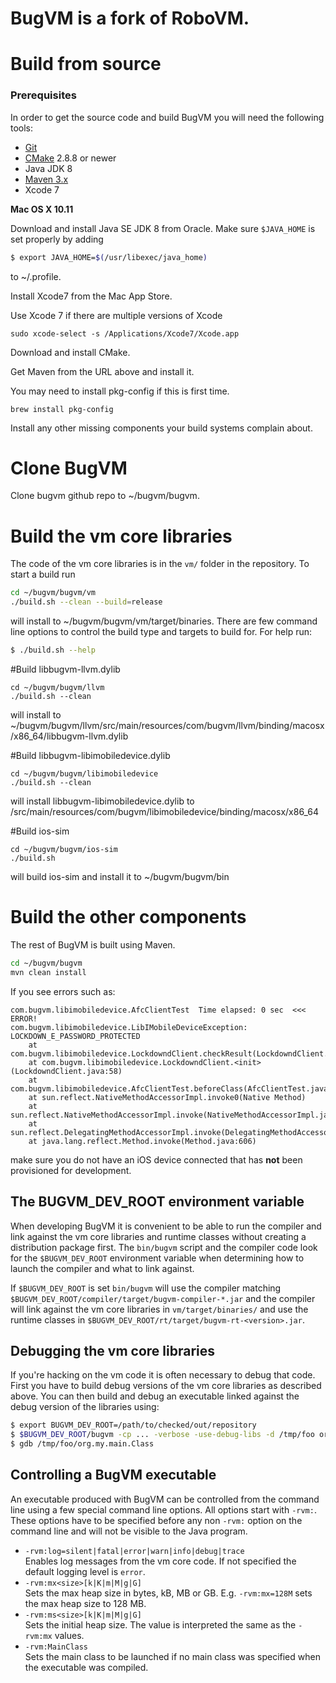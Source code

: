 # BugVM  is a fork of RoboVM.


# Build from source

### Prerequisites

In order to get the source code and build BugVM you will need the following tools:

* [Git](http://git-scm.com)
* [CMake](http://www.cmake.org) 2.8.8 or newer
* Java JDK 8
* [Maven 3.x](http://maven.apache.org)
* Xcode 7

**Mac OS X 10.11**

Download and install Java SE JDK 8 from Oracle. Make sure `$JAVA_HOME` is set properly by adding
```bash
$ export JAVA_HOME=$(/usr/libexec/java_home)
```
to ~/.profile.

Install Xcode7 from the Mac App Store.

Use Xcode 7 if there are multiple versions of Xcode
```
sudo xcode-select -s /Applications/Xcode7/Xcode.app
```

Download and install CMake.

Get Maven from the URL above and install it.

You may need to install pkg-config if this is first time.
```
brew install pkg-config
```

Install any other missing components your build systems complain about.

# Clone BugVM

Clone bugvm github repo to ~/bugvm/bugvm.

# Build the vm core libraries

The code of the vm core libraries is in the `vm/` folder in the repository. To start a build run 
```bash
cd ~/bugvm/bugvm/vm
./build.sh --clean --build=release
```
will install to ~/bugvm/bugvm/vm/target/binaries. 
There are few command line options to control the build type and targets to build for. For help run:
```bash
$ ./build.sh --help
```

#Build libbugvm-llvm.dylib
```
cd ~/bugvm/bugvm/llvm
./build.sh --clean
```
will install to ~/bugvm/bugvm/llvm/src/main/resources/com/bugvm/llvm/binding/macosx/x86_64/libbugvm-llvm.dylib

#Build libbugvm-libimobiledevice.dylib
```
cd ~/bugvm/bugvm/libimobiledevice
./build.sh --clean
```
will install libbugvm-libimobiledevice.dylib to /src/main/resources/com/bugvm/libimobiledevice/binding/macosx/x86_64

#Build ios-sim
```
cd ~/bugvm/bugvm/ios-sim
./build.sh
```
will build ios-sim and install it to ~/bugvm/bugvm/bin

# Build the other components

The rest of BugVM is built using Maven.
```bash
cd ~/bugvm/bugvm
mvn clean install
```

If you see errors such as:
```
com.bugvm.libimobiledevice.AfcClientTest  Time elapsed: 0 sec  <<< ERROR!
com.bugvm.libimobiledevice.LibIMobileDeviceException: LOCKDOWN_E_PASSWORD_PROTECTED
	at com.bugvm.libimobiledevice.LockdowndClient.checkResult(LockdowndClient.java:148)
	at com.bugvm.libimobiledevice.LockdowndClient.<init>(LockdowndClient.java:58)
	at com.bugvm.libimobiledevice.AfcClientTest.beforeClass(AfcClientTest.java:57)
	at sun.reflect.NativeMethodAccessorImpl.invoke0(Native Method)
	at sun.reflect.NativeMethodAccessorImpl.invoke(NativeMethodAccessorImpl.java:57)
	at sun.reflect.DelegatingMethodAccessorImpl.invoke(DelegatingMethodAccessorImpl.java:43)
	at java.lang.reflect.Method.invoke(Method.java:606)
```
make sure you do not have an iOS device connected that has **not** been provisioned for development.

## The BUGVM_DEV_ROOT environment variable

When developing BugVM it is convenient to be able to run the compiler and link against the vm core libraries and runtime classes without creating a distribution package first. The `bin/bugvm` script and the compiler code look for the `$BUGVM_DEV_ROOT` environment variable when determining how to launch the compiler and what to link against. 

If `$BUGVM_DEV_ROOT` is set `bin/bugvm` will use the compiler matching `$BUGVM_DEV_ROOT/compiler/target/bugvm-compiler-*.jar` and the compiler will link against the vm core libraries in `vm/target/binaries/` and use the runtime classes in `$BUGVM_DEV_ROOT/rt/target/bugvm-rt-<version>.jar`.

## Debugging the vm core libraries

If you're hacking on the vm code it is often necessary to debug that code. First you have to build debug versions of the vm core libraries as described above. You can then build and debug an executable linked against the debug version of the libraries using:
```bash
$ export BUGVM_DEV_ROOT=/path/to/checked/out/repository 
$ $BUGVM_DEV_ROOT/bugvm -cp ... -verbose -use-debug-libs -d /tmp/foo org.my.main.Class
$ gdb /tmp/foo/org.my.main.Class
```

## Controlling a BugVM executable

An executable produced with BugVM can be controlled from the command line using a few special command line options. All options start with `-rvm:`. These options have to be specified before any non `-rvm:` option on the command line and will not be visible to the Java program.

* `-rvm:log=silent|fatal|error|warn|info|debug|trace`  
  Enables log messages from the vm core code. If not specified the default logging level is `error`.
* `-rvm:mx<size>[k|K|m|M|g|G]`  
  Sets the max heap size in bytes, kB, MB or GB. E.g. `-rvm:mx=128M` sets the max heap size to 128 MB.
* `-rvm:ms<size>[k|K|m|M|g|G]`  
  Sets the initial heap size. The value is interpreted the same as the `-rvm:mx` values.
* `-rvm:MainClass`  
  Sets the main class to be launched if no main class was specified when the executable was compiled.
